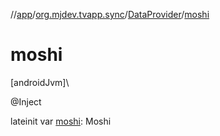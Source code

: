 //[app](../../../index.md)/[org.mjdev.tvapp.sync](../index.md)/[DataProvider](index.md)/[moshi](moshi.md)

# moshi

[androidJvm]\

@Inject

lateinit var [moshi](moshi.md): Moshi
